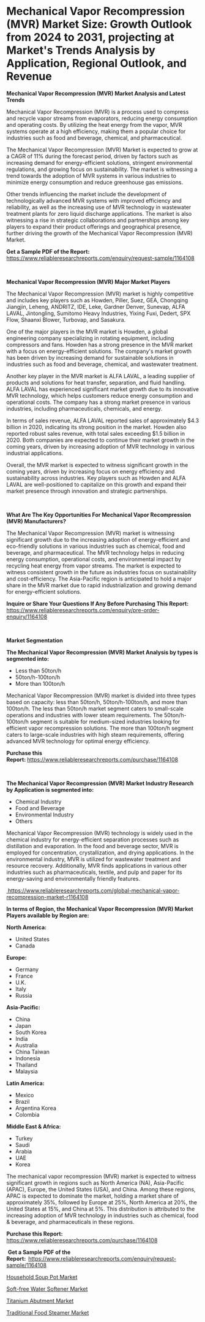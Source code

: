 <p><h1>Mechanical Vapor Recompression (MVR) Market Size: Growth Outlook from 2024 to 2031, projecting at Market's Trends Analysis by Application, Regional Outlook, and Revenue</h1></p><p><strong>Mechanical Vapor Recompression (MVR) Market Analysis and Latest Trends</strong></p>
<p><p>Mechanical Vapor Recompression (MVR) is a process used to compress and recycle vapor streams from evaporators, reducing energy consumption and operating costs. By utilizing the heat energy from the vapor, MVR systems operate at a high efficiency, making them a popular choice for industries such as food and beverage, chemical, and pharmaceutical.</p><p>The Mechanical Vapor Recompression (MVR) Market is expected to grow at a CAGR of 11% during the forecast period, driven by factors such as increasing demand for energy-efficient solutions, stringent environmental regulations, and growing focus on sustainability. The market is witnessing a trend towards the adoption of MVR systems in various industries to minimize energy consumption and reduce greenhouse gas emissions.</p><p>Other trends influencing the market include the development of technologically advanced MVR systems with improved efficiency and reliability, as well as the increasing use of MVR technology in wastewater treatment plants for zero liquid discharge applications. The market is also witnessing a rise in strategic collaborations and partnerships among key players to expand their product offerings and geographical presence, further driving the growth of the Mechanical Vapor Recompression (MVR) Market.</p></p>
<p><strong>Get a Sample PDF of the Report:&nbsp;</strong> <a href="https://www.reliableresearchreports.com/enquiry/request-sample/1164108">https://www.reliableresearchreports.com/enquiry/request-sample/1164108</a></p>
<p>&nbsp;</p>
<p><strong>Mechanical Vapor Recompression (MVR) Major Market Players</strong></p>
<p><p>The Mechanical Vapor Recompression (MVR) market is highly competitive and includes key players such as Howden, Piller, Suez, GEA, Chongqing Jiangjin, Leheng, ANDRITZ, IDE, Leke, Gardner Denver, Sunevap, ALFA LAVAL, Jintongling, Sumitomo Heavy Industries, Yixing Fuxi, Dedert, SPX Flow, Shaanxi Blower, Turbovap, and Sasakura.</p><p>One of the major players in the MVR market is Howden, a global engineering company specializing in rotating equipment, including compressors and fans. Howden has a strong presence in the MVR market with a focus on energy-efficient solutions. The company's market growth has been driven by increasing demand for sustainable solutions in industries such as food and beverage, chemical, and wastewater treatment.</p><p>Another key player in the MVR market is ALFA LAVAL, a leading supplier of products and solutions for heat transfer, separation, and fluid handling. ALFA LAVAL has experienced significant market growth due to its innovative MVR technology, which helps customers reduce energy consumption and operational costs. The company has a strong market presence in various industries, including pharmaceuticals, chemicals, and energy.</p><p>In terms of sales revenue, ALFA LAVAL reported sales of approximately $4.3 billion in 2020, indicating its strong position in the market. Howden also reported robust sales revenue, with total sales exceeding $1.5 billion in 2020. Both companies are expected to continue their market growth in the coming years, driven by increasing adoption of MVR technology in various industrial applications.</p><p>Overall, the MVR market is expected to witness significant growth in the coming years, driven by increasing focus on energy efficiency and sustainability across industries. Key players such as Howden and ALFA LAVAL are well-positioned to capitalize on this growth and expand their market presence through innovation and strategic partnerships.</p></p>
<p>&nbsp;</p>
<p><strong>What Are The Key Opportunities For Mechanical Vapor Recompression (MVR) Manufacturers?</strong></p>
<p><p>The Mechanical Vapor Recompression (MVR) market is witnessing significant growth due to the increasing adoption of energy-efficient and eco-friendly solutions in various industries such as chemical, food and beverage, and pharmaceutical. The MVR technology helps in reducing energy consumption, operational costs, and environmental impact by recycling heat energy from vapor streams. The market is expected to witness consistent growth in the future as industries focus on sustainability and cost-efficiency. The Asia-Pacific region is anticipated to hold a major share in the MVR market due to rapid industrialization and growing demand for energy-efficient solutions.</p></p>
<p><strong>Inquire or Share Your Questions If Any Before Purchasing This Report:</strong> <a href="https://www.reliableresearchreports.com/enquiry/pre-order-enquiry/1164108">https://www.reliableresearchreports.com/enquiry/pre-order-enquiry/1164108</a></p>
<p>&nbsp;</p>
<p><strong>Market Segmentation</strong></p>
<p><strong>The Mechanical Vapor Recompression (MVR) Market Analysis by types is segmented into:</strong></p>
<p><ul><li>Less than 50ton/h</li><li>50ton/h-100ton/h</li><li>More than 100ton/h</li></ul></p>
<p><p>Mechanical Vapor Recompression (MVR) market is divided into three types based on capacity: less than 50ton/h, 50ton/h-100ton/h, and more than 100ton/h. The less than 50ton/h market segment caters to small-scale operations and industries with lower steam requirements. The 50ton/h-100ton/h segment is suitable for medium-sized industries looking for efficient vapor recompression solutions. The more than 100ton/h segment caters to large-scale industries with high steam requirements, offering advanced MVR technology for optimal energy efficiency.</p></p>
<p><strong>Purchase this Report:&nbsp;</strong><a href="https://www.reliableresearchreports.com/purchase/1164108">https://www.reliableresearchreports.com/purchase/1164108</a></p>
<p>&nbsp;</p>
<p><strong>The Mechanical Vapor Recompression (MVR) Market Industry Research by Application is segmented into:</strong></p>
<p><ul><li>Chemical Industry</li><li>Food and Beverage</li><li>Environmental Industry</li><li>Others</li></ul></p>
<p><p>Mechanical Vapor Recompression (MVR) technology is widely used in the chemical industry for energy-efficient separation processes such as distillation and evaporation. In the food and beverage sector, MVR is employed for concentration, crystallization, and drying applications. In the environmental industry, MVR is utilized for wastewater treatment and resource recovery. Additionally, MVR finds applications in various other industries such as pharmaceuticals, textile, and pulp and paper for its energy-saving and environmentally friendly features.</p></p>
<p><a href="https://www.reliableresearchreports.com/global-mechanical-vapor-recompression-market-r1164108">&nbsp;https://www.reliableresearchreports.com/global-mechanical-vapor-recompression-market-r1164108</a></p>
<p><strong>In terms of Region, the Mechanical Vapor Recompression (MVR) Market Players available by Region are:</strong></p>
<p>
    <p> <strong> North America: </strong>
        <ul>
            <li>United States</li>
            <li>Canada</li>
        </ul>
        </p> 
    <p> <strong> Europe: </strong>
        <ul>
            <li>Germany</li>
            <li>France</li>
            <li>U.K.</li>
            <li>Italy</li>
            <li>Russia</li>
        </ul>
        </p> 
    <p> <strong> Asia-Pacific: </strong>
        <ul>
            <li>China</li>
            <li>Japan</li>
            <li>South Korea</li>
            <li>India</li>
            <li>Australia</li>
            <li>China Taiwan</li>
            <li>Indonesia</li>
            <li>Thailand</li>
            <li>Malaysia</li>
        </ul>
        </p> 
    <p> <strong> Latin America: </strong>
        <ul>
            <li>Mexico</li>
            <li>Brazil</li>
            <li>Argentina Korea</li>
            <li>Colombia</li>
        </ul>
        </p> 
    <p> <strong> Middle East & Africa: </strong>
        <ul>
            <li>Turkey</li>
            <li>Saudi</li>
            <li>Arabia</li>
            <li>UAE</li>
            <li>Korea</li>
        </ul>
    </p>
    </p>
<p><p>The mechanical vapor recompression (MVR) market is expected to witness significant growth in regions such as North America (NA), Asia-Pacific (APAC), Europe, the United States (USA), and China. Among these regions, APAC is expected to dominate the market, holding a market share of approximately 35%, followed by Europe at 25%, North America at 20%, the United States at 15%, and China at 5%. This distribution is attributed to the increasing adoption of MVR technology in industries such as chemical, food & beverage, and pharmaceuticals in these regions.</p></p>
<p><strong>Purchase this Report: </strong><a href="https://www.reliableresearchreports.com/purchase/1164108">https://www.reliableresearchreports.com/purchase/1164108</a></p>
<p>&nbsp;<strong>Get a Sample PDF of the Report:&nbsp;&nbsp;</strong><a href="https://www.reliableresearchreports.com/enquiry/request-sample/1164108">https://www.reliableresearchreports.com/enquiry/request-sample/1164108</a></p>
<p><strong></strong></p>
<p><p><a href="https://www.linkedin.com/pulse/household-soup-pot-market-research-report-its-history-forecast-kowff?trackingId=NIWKC2ttlvFr%2B0h4tx14ng%3D%3D">Household Soup Pot Market</a></p><p><a href="https://github.com/edytherolanlouisejk1miz0wig/Market-Research-Report-List-2/blob/main/soft-free-water-softener-market.md">Soft-free Water Softener Market</a></p><p><a href="https://issuu.com/reportprime-2/docs/titanium-abutment-market-size-2030.pptx">Titanium Abutment Market</a></p><p><a href="https://www.linkedin.com/pulse/traditional-food-steamer-market-trends-analysis-forecasted-period-9mhof?trackingId=glrvkHkyRE9NuYNDSIe8rg%3D%3D">Traditional Food Steamer Market</a></p></p>